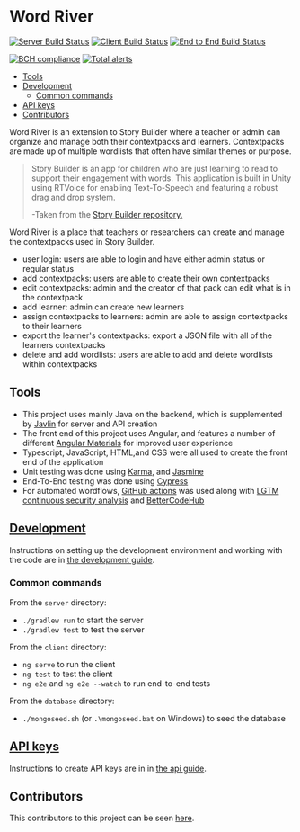 # Word River <!-- omit in toc -->

[![Server Build Status](../../actions/workflows/server.yml/badge.svg)](../../actions/workflows/server.yml)
[![Client Build Status](../../actions/workflows/client.yaml/badge.svg)](../../actions/workflows/client.yaml)
[![End to End Build Status](../../actions/workflows/e2e.yaml/badge.svg)](../../actions/workflows/e2e.yaml)

[![BCH compliance](https://bettercodehub.com/edge/badge/UMM-CSci-3601-S21/it-3-thespicegirls?branch=main)](https://bettercodehub.com/)
[![Total alerts](https://img.shields.io/lgtm/alerts/g/UMM-CSci-3601-S21/it-3-thespicegirls.svg?logo=lgtm&logoWidth=18)](https://lgtm.com/projects/g/UMM-CSci-3601-S21/it-3-thespicegirls/alerts/)

- [Tools](#tools)
- [Development](#development)
  - [Common commands](#common-commands)
- [API keys](#api-keys)
- [Contributors](#contributors)

Word River is an extension to Story Builder where a teacher or admin can organize and manage both their contextpacks and learners. Contextpacks are made up of multiple wordlists that often have similar themes or purpose.
>Story Builder is an app for children who are just learning to read to support their engagement with words. This application is built in Unity using RTVoice for enabling Text-To-Speech and featuring a robust drag and drop system.
>
>-Taken from the [Story Builder repository.](https://github.com/kidstech/story-builder)

Word River is a place that teachers or researchers can create and manage the contextpacks used in Story Builder.

- user login: users are able to login and have either admin status or regular status
- add contextpacks: users are able to create their own contextpacks
- edit contextpacks: admin and the creator of that pack can edit what is in the contextpack
- add learner: admin can create new learners
- assign contextpacks to learners: admin are able to assign contextpacks to their learners
- export the learner's contextpacks: export a JSON file with all of the learners contextpacks
- delete and add wordlists: users are able to add and delete wordlists within contextpacks

## Tools

- This project uses mainly Java on the backend, which is supplemented by [Javlin](https://javalin.io/) for server and API creation
- The front end of this project uses Angular, and features a number of different [Angular Materials](https://material.angular.io/) for improved user experience
- Typescript, JavaScript, HTML,and CSS were all used to create the front end of the application
- Unit testing was done using [Karma](https://karma-runner.github.io/latest/index.html), and [Jasmine](https://jasmine.github.io/)
- End-To-End testing was done using [Cypress](https://www.cypress.io/)
- For automated wordflows, [GitHub actions](https://github.com/features/actions) was used along with [LGTM continuous security analysis](https://lgtm.com/) and [BetterCodeHub](https://bettercodehub.com/)

## [Development](DEVELOPMENT.md)

Instructions on setting up the development environment and working with the code are in [the development guide](DEVELOPMENT.md).

### Common commands

From the `server` directory:

- `./gradlew run` to start the server
- `./gradlew test` to test the server

From the `client` directory:

- `ng serve` to run the client
- `ng test` to test the client
- `ng e2e` and `ng e2e --watch` to run end-to-end tests

From the `database` directory:

- `./mongoseed.sh` (or `.\mongoseed.bat` on Windows) to seed the database

## [API keys](API.md)

Instructions to create API keys are in in [the api guide](API.md).

## Contributors

This contributors to this project can be seen [here](../../graphs/contributors).
